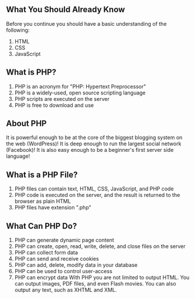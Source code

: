 What You Should Already Know
-------------------------------
Before you continue you should have a basic understanding of the following:
1. HTML
2. CSS
3. JavaScript

What is PHP?
---------------
1. PHP is an acronym for "PHP: Hypertext Preprocessor"
2. PHP is a widely-used, open source scripting language
3. PHP scripts are executed on the server
4. PHP is free to download and use

About PHP
----------
It is powerful enough to be at the core of the biggest blogging system on the web (WordPress)!
It is deep enough to run the largest social network (Facebook)!
It is also easy enough to be a beginner's first server side language!

What is a PHP File?
--------------------
1. PHP files can contain text, HTML, CSS, JavaScript, and PHP code
2. PHP code is executed on the server, and the result is returned to the browser as plain HTML
3. PHP files have extension ".php"

What Can PHP Do?
---------------------
1. PHP can generate dynamic page content
2. PHP can create, open, read, write, delete, and close files on the server
3. PHP can collect form data
4. PHP can send and receive cookies
5. PHP can add, delete, modify data in your database
6. PHP can be used to control user-access
7. PHP can encrypt data
With PHP you are not limited to output HTML. You can output images, PDF files, and even Flash movies. You can also output any text, such as XHTML and XML.

